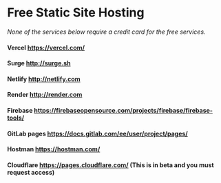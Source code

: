 # Free Static Site Hosting

*None of the services below require a credit card for the free services.*

#### Vercel https://vercel.com/

#### Surge http://surge.sh

#### Netlify  http://netlify.com

#### Render http://render.com

#### Firebase https://firebaseopensource.com/projects/firebase/firebase-tools/

#### GitLab pages https://docs.gitlab.com/ee/user/project/pages/

#### Hostman https://hostman.com/


#### Cloudflare https://pages.cloudflare.com/  (This is in beta and you must request access)



